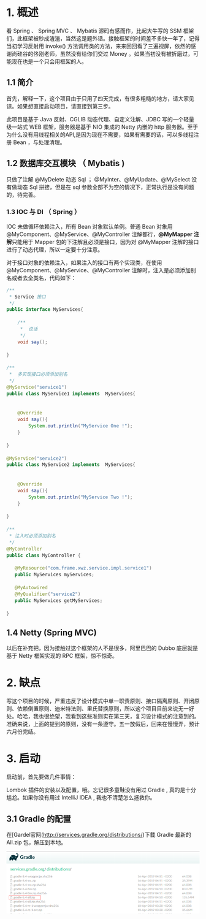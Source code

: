 # 1. 概述

看 Spring 、 Spring MVC 、 Mybatis 源码有感而作，比起大牛写的 SSM 框架们，此框架被秒成渣渣，当然这是题外话。接触框架的时间差不多快一年了，记得当初学习反射用 invoke() 方法调用类的方法，来来回回看了三遍视屏，依然的感谢尚硅谷的佟刚老师，虽然没有给你们交过 Money 。如果当初没有被折磨过，可能现在也是一个只会用框架的人。

## 1.1 简介

首先，解释一下，这个项目由于只用了四天完成，有很多粗糙的地方，请大家见谅。如果想直接启动项目，请直接到第三步。

此项目是基于 Java 反射、CGLIB 动态代理、自定义注解、JDBC 写的一个轻量级一站式 WEB 框架，服务器是基于 NIO 集成的 Netty 内嵌的 http 服务器。至于为什么没有用线程相关的API,是因为现在不需要，如果有需要的话，可以多线程注册 Bean ，与处理清理。

## 1.2 数据库交互模块 （ Mybatis )

只做了注解 @MyDelete 动态 Sql ； @MyInter、@MyUpdate、@MySelect 没有做动态 Sql 拼接，但是在 sql 参数全部不为空的情况下，正常执行是没有问题的，待完善。

### 1.3 IOC 与 DI （ Spring ）

IOC 未做循环依赖注入，所有 Bean 对象默认单例。普通 Bean 对象用@MyComponent、@MyService、@MyController 注解都行，**@MyMapper 注解**只能用于 Mapper 包的下注解且必须是接口，因为对 @MyMapper 注解的接口进行了动态代理，所以一定要十分注意。

对于接口对象的依赖注入，如果注入的接口有两个实现类，在使用@MyComponent、@MyService、@MyController 注解时，注入是必须添加别名或者去全类名，代码如下：

```java
/**
 * Service 接口
 */
public interface MyServices{
    
    /**
     *  说话
     */
    void say();
    
}

/**
 *  多实现接口必须添加别名
 */
@MyService("service1")
public class MyService1 implements  MyServices{
    
    
    @Override
    void say(){
        System.out.println("MyService One !");
    }
    
}

@MyService("service2")
public class MyService2 implements  MyServices{
    
    
    @Override
    void say(){
        System.out.println("MyService Two !");
    }
    
}

/**
 * 注入时必须添加别名
 */
@MyController
public class MyController {
    
   @MyResource("com.frame.xwz.service.impl.service1")
   public MyServices myServices;

   @MyAutowired
   @MyQualifier("service2")
   public MyServices getMyServices;
    
}
```  

## 1.4 Netty (Spring MVC)

以后在补充把，因为接触过这个框架的人不是很多，阿里巴巴的 Dubbo 底层就是基于 Netty 框架实现的 RPC 框架，惊不惊奇。

# 2. 缺点

写这个项目的时候，严重违反了设计模式中单一职责原则、接口隔离原则、开闭原则、依赖倒置原则、迪米特法则、里氏替换原则，所以这个项目目前来说无一好处。哈哈，我也很绝望，我看到这些准则实在第三天，复习设计模式的注意到的。准确来说，上面的提到的原则，没有一条遵守。五一放假后，回来在慢慢弄，预计六月份完结。

# 3. 启动

启动前，首先要做几件事情：

Lombok 插件的安装以及配置，哦。忘记很多童鞋没有用过 Gradle , 真的是十分尴尬。如果你没有用过 IntelliJ IDEA , 我也不清楚怎么拯救你。
 
## 3.1 Gradle 的配置

在[Gardel官网(http://services.gradle.org/distributions/)下载 Gradle 最新的 All.zip 包，解压到本地。

![Gradle图片](src/main/resources/static/gradle.png)

 